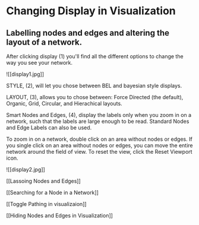 # Changing Display in Visualization

## Labelling nodes and edges and altering the layout of a network.

After clicking display (1) you'll find all the different options to change the way you see your network.

![[display1.jpg]]

STYLE, (2), will let you chose between BEL and  bayesian style displays.

LAYOUT, (3), allows you to chose between: Force Directed (the default), Organic, Grid, Circular, and Hierachical layouts.  

Smart Nodes and Edges, (4), display the labels only when you zoom in on a network, such that the labels are large enough to be read. 
Standard Nodes and Edge Labels can also be used.

To zoom in on a network, double click on an area without nodes or edges.  If you single click on an area without nodes or edges, you can move the entire network around the field of view. To reset the view, click the Reset Viewport icon.

![[display2.jpg]]


[[Lassoing Nodes and Edges]]

[[Searching for a Node in a Network]]

[[Toggle Pathing in visualizaion]]

[[Hiding Nodes and Edges in Visualization]]
